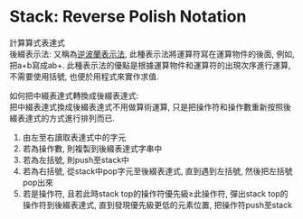 # Stack: Reverse Polish Notation

計算算式表達式  
後綴表示法: 又稱為[逆波蘭表示法](https://zh.wikipedia.org/wiki/%E9%80%86%E6%B3%A2%E5%85%B0%E8%A1%A8%E7%A4%BA%E6%B3%95), 此種表示法將運算符寫在運算物件的後面, 例如, 把a+b寫成ab+. 此種表示法的優點是根據運算物件和運算符的出現次序進行運算, 不需要使用括號, 也便於用程式來實作求值.

如何把中綴表達式轉換成後綴表達式:  
把中綴表達式換成後綴表達式不用做算術運算, 只是把操作符和操作數重新按照後綴表達式的方式進行排列而已.

1. 由左至右讀取表達式中的字元
2. 若為操作數, 則複製到後綴表達式字串中
3. 若為左括號, 則push至stack中
4. 若為右括號, 從stack中pop字元至後綴表達式, 直到遇到左括號, 然後把左括號pop出來
5. 若是操作符, 且若此時stack top的操作符優先級≥此操作符, 彈出stack top的操作符到後綴表達式, 直到發現優先級更低的元素位置, 把操作符push至stack





